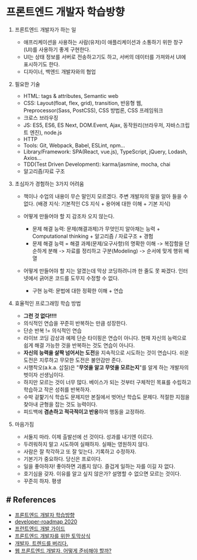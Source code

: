 # 프론트엔드 개발자 학습방향

1. 프론트엔드 개발자가 하는 일

   - 애프리케이션을 사용하는 사람(유저)이 애플리케이션과 소통하기 위한 창구(UI)를 사용하기 좋게 구현한다.
   - UI는 상태 정보를 서버로 전송하고기도 하고, 서버의 데이터를 가져와서 UI에 표시하기도 한다.
   - 디자이너, 백엔드 개발자와의 협업

2. 필요한 기술

   - HTML: tags & attributes, Semantic web
   - CSS: Layout(float, flex, grid), transition, 반응형 웹, Preprocessor(Sass, PostCSS), CSS 방법론, CSS 프레임워크
   - 크로스 브라우징
   - JS: ES5, ES6, ES Next, DOM.Event, Ajax, 동작원리(브라우저, 자바스크립트 엔진), node.js
   - HTTP
   - Tools: Git, Webpack, Babel, ESLint, npm...
   - Library/Framework: SPA(React, vue.js), TypeScript, jQuery, Lodash, Axios...
   - TDD(Test Driven Development): karma/jasmine, mocha, chai
   - 알고리즘/자료 구조

3. 초심자가 경험하는 3가지 어려움

   - 책이나 수업의 내용이 무슨 말인지 모르겠다. 주변 개발자의 말을 알아 들을 수 없다.
     (배경 지식: 기본적인 CS 지식 + 용어에 대한 이해 + 기본 지식)
   - 어떻게 만들어야 할 지 감조차 오지 않는다.

     - 문제 해결 능력: 문제(해결과제)가 무엇인지 알아채는 능력 + Computational thinking + 알고리즘 / 자료구조 + 경험
     - 문제 해결 능력 = 해결 과제(문제/요구사항)의 명확한 이해 -> 복잡함을 단순하게 분해 -> 자료를 정리하고 구분(Modeling) -> 순서에 맞게 행위 배열

   - 어떻게 만들어야 할 지는 알겠는데 막상 코딩하려니까 한 줄도 못 짜겠다.
     인터넷에서 긁어온 코드를 도무지 수정할 수 없다.
     - 구현 능력: 문법에 대한 정확한 이해 + 연습

4. 효율적인 프로그래밍 학습 방법

   - **그런 것 없다!!!!**
   - 의식적인 연습을 꾸준히 반복하는 만큼 성장한다.
   - 단순 반복 != 의식적인 연습
   - 라이브 코딩 감상과 예제 단순 타이핑은 연습이 아니다. 현재 자신의 능력으로 쉽게 해결 가능한 것을 반복하는 것도 연습이 아니다.
   - **자신의 능력을 살짝 넘어서는 도전**을 지속적으로 시도하는 것이 연습니다. 쉬운 도전은 지루하고 무모한 도전은 불안감만 준다.
   - 시행착오(a.k.a. 삽질)은 "**무엇을 알고 무엇을 모르는지**"를 알게 하는 개발자의 벗이자 선생님이다.
   - 하지만 모르는 것이 너무 많다. 베이스가 되는 것부터 구체적인 목표를 수립하고 학습하고 작은 성취를 반복하자.
   - 수박 겉핥기식 학습도 문제지만 본질에서 벗어난 학습도 문제다. 적절한 지점을 찾아내 균형을 잡는 것도 능력이다.
   - 피드백에 **겸손하고 적극적이고 반응**하여 행동을 교정하라.

5. 마음가짐
   - 서둘지 마라. 이제 출발선에 선 것이다. 성과를 내기엔 이르다.
   - 두려워하지 말고 시도하여 실패하자. 실패는 영원하지 않다.
   - 사람은 잘 착각하고 또 잘 잊는다. 기록하고 수정하자.
   - 기본기가 중요하다. 당신은 프로이다.
   - 일을 좋아하자! 좋아하면 괴롭지 않다. 즐겁게 일하는 자를 이길 자 없다.
   - 호기심을 갖자. 이유를 알고 싶지 않은가? 설명할 수 없으면 모르는 것이다.
   - 꾸준히 하자. 평생

## # References

- [프론트엔드 개발자 학습방향](https://www.youtube.com/watch?v=02RCNUF-2Vw&feature=emb_err_watch_on_yt)
- [developer-roadmap 2020](https://github.com/kamranahmedse/developer-roadmap)
- [프런트엔드 개발 가이드](https://joshua1988.github.io/vue-camp/front-dev.html#%EC%9B%B9-%EA%B0%9C%EB%B0%9C%EC%9E%90-%EC%97%AD%ED%95%A0%EC%9D%98-%EB%B3%80%ED%99%94)
- [프론트엔드 개발자를 위한 토막상식](https://parksb.github.io/article/0.html)
- [개발자, 트렌드를 버리다.](https://medium.com/@easylogic/%EA%B0%9C%EB%B0%9C%EC%9E%90-%ED%8A%B8%EB%A0%8C%EB%93%9C%EB%A5%BC-%EB%B2%84%EB%A6%AC%EB%8B%A4-b5cbbf9ba958)
- [웹 프론트엔드 개발자, 어떻게 준비해야 할까?](https://codesquad-yoda.medium.com/%EC%9B%B9-%ED%94%84%EB%A1%A0%ED%8A%B8%EC%97%94%EB%93%9C-%EA%B0%9C%EB%B0%9C%EC%9E%90-%EC%96%B4%EB%96%BB%EA%B2%8C-%EC%A4%80%EB%B9%84%ED%95%B4%EC%95%BC-%ED%95%A0%EA%B9%8C-5ac7bb6ff2a9)

